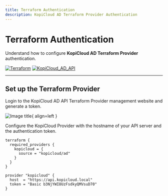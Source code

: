 ```yaml
---
title: Terraform Authentication
description: KopiCloud AD Terraform Provider Authentication
---
```


# Terraform Authentication

Understand how to configure **KopiCloud AD Terraform Provider** authentication.

[![Terraform](https://img.shields.io/badge/terraform-v1.3+-blue.svg)](https://www.terraform.io/downloads.html) [![KopiCloud_AD_API](https://img.shields.io/badge/kopiCloud_ad-v1.0+-blueviolet.svg)](https://www.kopicloud-ad-api.com)


----

## Set up the Terraform Provider

Login to the KopiCloud AD API Terraform Provider management website and generate a token.

![Image title](assets/images/generate_jwt_token.png){ align=left }


Configure the KopiCloud Provider with the hostname of your API server and the authentication token.

```
terraform {
  required_providers {
    kopicloud = {
      source = "kopicloud/ad"
    }
  }
}

provider "kopicloud" {
  host  = "https://api.kopicloud.local"
  token = "Basic b3NjYWI8UzFsdkyQMVsuD70"
}
```
